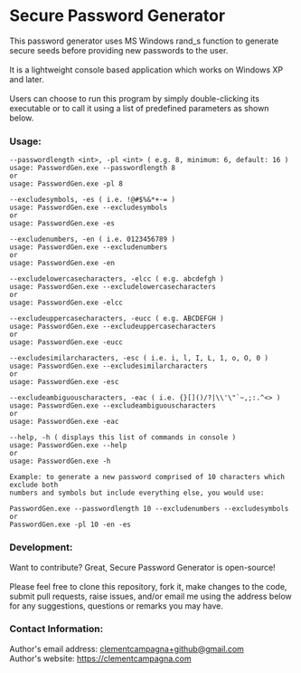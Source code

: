 # Secure Password Generator

This password generator uses MS Windows rand_s function to generate secure seeds before providing new passwords to the user.\
\
It is a lightweight console based application which works on Windows XP and later.\
\
Users can choose to run this program by simply double-clicking its executable or to call it using a list of predefined parameters as shown below.

### Usage:

```
--passwordlength <int>, -pl <int> ( e.g. 8, minimum: 6, default: 16 )
usage: PasswordGen.exe --passwordlength 8
or
usage: PasswordGen.exe -pl 8

--excludesymbols, -es ( i.e. !@#$%&*+-= )
usage: PasswordGen.exe --excludesymbols
or
usage: PasswordGen.exe -es

--excludenumbers, -en ( i.e. 0123456789 )
usage: PasswordGen.exe --excludenumbers
or
usage: PasswordGen.exe -en

--excludelowercasecharacters, -elcc ( e.g. abcdefgh )
usage: PasswordGen.exe --excludelowercasecharacters
or
usage: PasswordGen.exe -elcc

--excludeuppercasecharacters, -eucc ( e.g. ABCDEFGH )
usage: PasswordGen.exe --excludeuppercasecharacters
or
usage: PasswordGen.exe -eucc

--excludesimilarcharacters, -esc ( i.e. i, l, I, L, 1, o, O, 0 )
usage: PasswordGen.exe --excludesimilarcharacters
or
usage: PasswordGen.exe -esc

--excludeambiguouscharacters, -eac ( i.e. {}[]()/?|\\'\"`~,;:.^<> )
usage: PasswordGen.exe --excludeambiguouscharacters
or
usage: PasswordGen.exe -eac

--help, -h ( displays this list of commands in console )
usage: PasswordGen.exe --help
or
usage: PasswordGen.exe -h

Example: to generate a new password comprised of 10 characters which exclude both
numbers and symbols but include everything else, you would use:

PasswordGen.exe --passwordlength 10 --excludenumbers --excludesymbols
or
PasswordGen.exe -pl 10 -en -es
```

### Development:

Want to contribute? Great, Secure Password Generator is open-source!\
\
Please feel free to clone this repository, fork it, make changes to the code, submit pull requests, raise issues, and/or email me using the address below for any suggestions, questions or remarks you may have.

### Contact Information:

Author's email address: clementcampagna+github@gmail.com\
Author's website: https://clementcampagna.com
